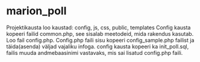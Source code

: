 # marion_poll

Projektikausta loo kaustad: config, js, css, public, templates
Config kausta kopeeri failid common.php, see sisalab meetodeid, mida rakendus kasutab. Loo fail config.php. Config.php faili sisu kopeeri config_sample.php failist ja täida(asenda) väljad vajaliku infoga. config kausta kopeeri ka init_poll.sql, failis muuda andmebaasinimi vastavaks, mis sai lisatud config.php faili.  
